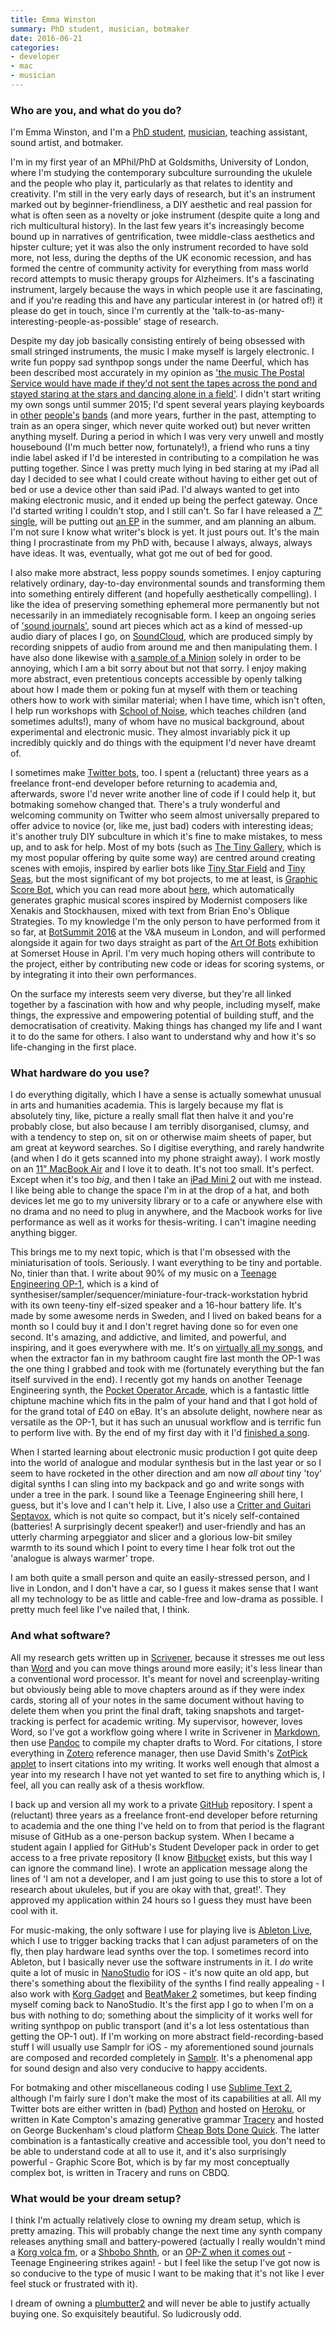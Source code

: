 ```yaml
---
title: Emma Winston
summary: PhD student, musician, botmaker
date: 2016-06-21
categories:
- developer
- mac
- musician
---
```


### Who are you, and what do you do?

I'm Emma Winston, and I'm a [PhD student](https://emmawinston.me/ "Emma's website."), [musician](http://deerful.com/), teaching assistant, sound artist, and botmaker.

I'm in my first year of an MPhil/PhD at Goldsmiths, University of London, where I'm studying the contemporary subculture surrounding the ukulele and the people who play it, particularly as that relates to identity and creativity. I'm still in the very early days of research, but it's an instrument marked out by beginner-friendliness, a DIY aesthetic and real passion for what is often seen as a novelty or joke instrument (despite quite a long and rich multicultural history). In the last few years it's increasingly become bound up in narratives of gentrification, twee middle-class aesthetics and hipster culture; yet it was also the only instrument recorded to have sold more, not less, during the depths of the UK economic recession, and has formed the centre of community activity for everything from mass world record attempts to music therapy groups for Alzheimers. It's a fascinating instrument, largely because the ways in which people use it are fascinating, and if you're reading this and have any particular interest in (or hatred of!) it please do get in touch, since I'm currently at the 'talk-to-as-many-interesting-people-as-possible' stage of research.

Despite my day job basically consisting entirely of being obsessed with small stringed instruments, the music I make myself is largely electronic. I write fun poppy sad synthpop songs under the name Deerful, which has been described most accurately in my opinion as ['the music The Postal Service would have made if they'd not sent the tapes across the pond and stayed staring at the stars and dancing alone in a field'](https://fortherabbits.net/2016/04/01/five-things-we-liked-this-week-01042016/ "A review of Emma's music."). I didn't start writing my own songs until summer 2015; I'd spent several years playing keyboards in [other](http://hefnet.com/ "The Hefner website.") [people's](http://owlandmouse.co.uk/ "The Owl & Mouse website.") [bands](http://enderbysroom.co.uk/ "The Enderby's Room website.") (and more years, further in the past, attempting to train as an opera singer, which never quite worked out) but never written anything myself. During a period in which I was very very unwell and mostly housebound (I'm much better now, fortunately!), a friend who runs a tiny indie label asked if I'd be interested in contributing to a compilation he was putting together. Since I was pretty much lying in bed staring at my iPad all day I decided to see what I could create without having to either get out of bed or use a device other than said iPad. I'd always wanted to get into making electronic music, and it ended up being the perfect gateway. Once I'd started writing I couldn't stop, and I still can't. So far I have released a [7" single](https://wiaiwya.bandcamp.com/album/moon-maps-hush-me-2), will be putting out [an EP](http://deerful.bandcamp.com/ "Emma's BandCamp account.") in the summer, and am planning an album. I'm not sure I know what writer's block is yet. It just pours out. It's the main thing I procrastinate from my PhD with, because I always, always, always have ideas. It was, eventually, what got me out of bed for good.

I also make more abstract, less poppy sounds sometimes. I enjoy capturing relatively ordinary, day-to-day environmental sounds and transforming them into something entirely different (and hopefully aesthetically compelling). I like the idea of preserving something ephemeral more permanently but not necessarily in an immediately recognisable form. I keep an ongoing series of ['sound journals'](https://soundcloud.com/deerful/sets/sound-journals "Emma's sound journals on SoundCloud."), sound art pieces which act as a kind of messed-up audio diary of places I go, on [SoundCloud][], which are produced simply by recording snippets of audio from around me and then manipulating them. I have also done likewise with [a sample of a Minion](https://soundcloud.com/deerful/reprehensible "Emma's audio mix 'reprehensible' on SoundCloud.") solely in order to be annoying, which I am a bit sorry about but not that sorry. I enjoy making more abstract, even pretentious concepts accessible by openly talking about how I made them or poking fun at myself with them or teaching others how to work with similar material; when I have time, which isn't often, I help run workshops with [School of Noise](http://schoolofnoise.com/ "A group that runs audio workshops for young people (and adults)."), which teaches children (and sometimes adults!), many of whom have no musical background, about experimental and electronic music. They almost invariably pick it up incredibly quickly and do things with the equipment I'd never have dreamt of.

I sometimes make [Twitter bots](http://deerful.space/ "A list of Emma's Twitter bots."), too. I spent a (reluctant) three years as a freelance front-end developer before returning to academia and, afterwards, swore I'd never write another line of code if I could help it, but botmaking somehow changed that. There's a truly wonderful and welcoming community on Twitter who seem almost universally prepared to offer advice to novice (or, like me, just bad) coders with interesting ideas; it's another truly DIY subculture in which it's fine to make mistakes, to mess up, and to ask for help. Most of my bots (such as [The Tiny Gallery](https://twitter.com/thetinygallery "Emma's Twitter bot that generates tiny galleries."), which is my most popular offering by quite some way) are centred around creating scenes with emojis, inspired by earlier bots like [Tiny Star Field](https://twitter.com/tiny_star_field "A Twitter bot that generates tiny star fields.") and [Tiny Seas](https://twitter.com/tiny_seas "A Twitter bot that generates tiny sea scenes."), but the most significant of my bot projects, to me at least, is [Graphic Score Bot](https://twitter.com/graphicscorebot "Emma's Twitter bot that generates musical scores."), which you can read more about [here](https://emmawinston.me/graphiscorebot "Emma's post about Graphic Score Bot."), which automatically generates graphic musical scores inspired by Modernist composers like Xenakis and Stockhausen, mixed with text from Brian Eno's Oblique Strategies. To my knowledge I'm the only person to have performed from it so far, at [BotSummit 2016](http://tinysubversions.com/botsummit/2016/ "The 2016 BotSummit in London.") at the V&A museum in London, and will performed alongside it again for two days straight as part of the [Art Of Bots](http://www.andfestival.org.uk/events/art-of-bots-showcase/ "A showcase of arty bots.") exhibition at Somerset House in April. I'm very much hoping others will contribute to the project, either by contributing new code or ideas for scoring systems, or by integrating it into their own performances.

On the surface my interests seem very diverse, but they're all linked together by a fascination with how and why people, including myself, make things, the expressive and empowering potential of building stuff, and the democratisation of creativity. Making things has changed my life and I want it to do the same for others. I also want to understand why and how it's so life-changing in the first place.

### What hardware do you use?

I do everything digitally, which I have a sense is actually somewhat unusual in arts and humanities academia. This is largely because my flat is absolutely tiny, like, picture a really small flat then halve it and you're probably close, but also because I am terribly disorganised, clumsy, and with a tendency to step on, sit on or otherwise maim sheets of paper, but am great at keyword searches. So I digitise everything, and rarely handwrite (and when I do it gets scanned into my phone straight away). I work mostly on an [11" MacBook Air][macbook-air] and I love it to death. It's not too small. It's perfect. Except when it's too *big*, and then I take an [iPad Mini 2][ipad-mini-2] out with me instead. I like being able to change the space I'm in at the drop of a hat, and both devices let me go to my university library or to a cafe or anywhere else with no drama and no need to plug in anywhere, and the Macbook works for live performance as well as it works for thesis-writing. I can't imagine needing anything bigger.

This brings me to my next topic, which is that I'm obsessed with the miniaturisation of tools. Seriously. I want everything to be tiny and portable. No, tinier than that. I write about 90% of my music on a [Teenage Engineering OP-1][op-1], which is a kind of synthesiser/sampler/sequencer/miniature-four-track-workstation hybrid with its own teeny-tiny elf-sized speaker and a 16-hour battery life. It's made by some awesome nerds in Sweden, and I lived on baked beans for a month so I could buy it and I don't regret having done so for even one second. It's amazing, and addictive, and limited, and powerful, and inspiring, and it goes everywhere with me. It's on [virtually all my songs](https://soundcloud.com/deerful/sets/synthpop "Emma's song 'Pop' on SoundCloud."), and when the extractor fan in my bathroom caught fire last month the OP-1 was the one thing I grabbed and took with me (fortunately everything but the fan itself survived in the end). I recently got my hands on another Teenage Engineering synth, the [Pocket Operator Arcade][po-20], which is a fantastic little chiptune machine which fits in the palm of your hand and that I got hold of for the grand total of £40 on eBay. It's an absolute delight, nowhere near as versatile as the OP-1, but it has such an unusual workflow and is terrific fun to perform live with. By the end of my first day with it I'd [finished a song](https://soundcloud.com/deerful/before-us-comes-the-flood-pocket-operator-arcade-demo "Emma's song 'Before Us Comes The Flood' on SoundCloud.").

When I started learning about electronic music production I got quite deep into the world of analogue and modular synthesis but in the last year or so I seem to have rocketed in the other direction and am now *all about* tiny 'toy' digital synths I can sling into my backpack and go and write songs with under a tree in the park. I sound like a Teenage Engineering shill here, I guess, but it's love and I can't help it. Live, I also use a [Critter and Guitari Septavox][septavox], which is not quite so compact, but it's nicely self-contained (batteries! A surprisingly decent speaker!) and user-friendly and has an utterly charming arpeggiator and slicer and a glorious low-bit smiley warmth to its sound which I point to every time I hear folk trot out the 'analogue is always warmer' trope.

I am both quite a small person and quite an easily-stressed person, and I live in London, and I don't have a car, so I guess it makes sense that I want all my technology to be as little and cable-free and low-drama as possible. I pretty much feel like I've nailed that, I think.

### And what software?

All my research gets written up in [Scrivener][], because it stresses me out less than [Word][] and you can move things around more easily; it's less linear than a conventional word processor. It's meant for novel and screenplay-writing but obviously being able to move chapters around as if they were index cards, storing all of your notes in the same document without having to delete them when you print the final draft, taking snapshots and target-tracking is perfect for academic writing. My supervisor, however, loves Word, so I've got a workflow going where I write in Scrivener in [Markdown][], then use [Pandoc][] to compile my chapter drafts to Word. For citations, I store everything in [Zotero][] reference manager, then use David Smith's [ZotPick applet][zotpick-applescript] to insert citations into my writing. It works well enough that almost a year into my research I have not yet wanted to set fire to anything which is, I feel, all you can really ask of a thesis workflow.

I back up and version all my work to a private [GitHub][] repository. I spent a (reluctant) three years as a freelance front-end developer before returning to academia and the one thing I've held on to from that period is the flagrant misuse of GitHub as a one-person backup system. When I became a student again I applied for GitHub's Student Developer pack in order to get access to a free private repository (I know [Bitbucket][] exists, but this way I can ignore the command line). I wrote an application message along the lines of 'I am not a developer, and I am just going to use this to store a lot of research about ukuleles, but if you are okay with that, great!'. They approved my application within 24 hours so I guess they must have been cool with it.

For music-making, the only software I use for playing live is [Ableton Live][live], which I use to trigger backing tracks that I can adjust parameters of on the fly, then play hardware lead synths over the top. I sometimes record into Ableton, but I basically never use the software instruments in it. I *do* write quite a lot of music in [NanoStudio][nanostudio-ios] for iOS - it's now quite an old app, but there's something about the flexibility of the synths I find really appealing - I also work with [Korg Gadget][gadget-ios] and [BeatMaker 2][beatmaker-ios] sometimes, but keep finding myself coming back to NanoStudio. It's the first app I go to when I'm on a bus with nothing to do; something about the simplicity of it works well for writing synthpop on public transport (and it's a lot less ostentatious than getting the OP-1 out). If I'm working on more abstract field-recording-based stuff I will usually use Samplr for iOS - my aforementioned sound journals are composed and recorded completely in [Samplr][samplr-ios]. It's a phenomenal app for sound design and also very conducive to happy accidents.

For botmaking and other miscellaneous coding I use [Sublime Text 2][sublime-text], although I'm fairly sure I don't make the most of its capabilities at all. All my Twitter bots are either written in (bad) [Python][] and hosted on [Heroku][], or written in Kate Compton's amazing generative grammar [Tracery][] and hosted on George Buckenham's cloud platform [Cheap Bots Done Quick](http://cheapbotsdonequick.com/ "A bot hosting site."). The latter combination is a fantastically creative and accessible tool, you don't need to be able to understand code at all to use it, and it's also surprisingly powerful - Graphic Score Bot, which is by far my most conceptually complex bot, is written in Tracery and runs on CBDQ.

### What would be your dream setup?

I think I'm actually relatively close to owning my dream setup, which is pretty amazing. This will probably change the next time any synth company releases anything small and battery-powered (actually I really wouldn't mind a [Korg volca fm][volca-fm], or a [Shbobo Shnth][shbobo], or an [OP-Z when it comes out][op-z] - Teenage Engineering strikes again! - but I feel like the setup I've got now is so conducive to the type of music I want to be making that it's not like I ever feel stuck or frustrated with it).

I dream of owning a [plumbutter2][] and will never be able to justify actually buying one. So exquisitely beautiful. So ludicrously odd.

[beatmaker-ios]: http://web.archive.org/web/20170626054043/http://intua.net:80/products/beatmaker2/ "An audio workstation app."
[bitbucket]: https://bitbucket.org/ "A source code hosting service."
[gadget-ios]: https://www.korg.com/us/products/software/korg_gadget/ "A synth studio app."
[github]: https://github.com/ "A Git code repository service."
[heroku]: https://www.heroku.com/ "A service for running and deploying Ruby, Node.js, Clojure, Java, Python, and Scala apps."
[ipad-mini-2]: https://en.wikipedia.org/wiki/IPad_Mini_(2nd_generation) "A 7.9 inch tablet device with a Retina screen."
[live]: https://www.ableton.com/en/live/ "Musical creation software."
[macbook-air]: https://www.apple.com/macbook-air/ "A very thin laptop."
[markdown]: https://daringfireball.net/projects/markdown/ "An email-like format for marking up text."
[nanostudio-ios]: https://www.blipinteractive.co.uk/ "An audio recording studio app."
[op-1]: https://teenage.engineering/products/op-1 "A unique synthesizer."
[op-z]: https://teenage.engineering/products/op-z "A 16 track synth."
[pandoc]: https://pandoc.org/ "A Markdown document converter."
[plumbutter2]: https://www.synthmall.com/ciat-lonbarde/plumbutter/index.html "A drum and drama machine."
[po-20]: https://teenage.engineering/products/po "A tiny electronic music device."
[python]: https://www.python.org/ "An interpreted scripting language."
[samplr-ios]: https://apps.apple.com/us/app/samplr-touch-the-music/id560756420 "A touch-based music creation app."
[scrivener]: http://web.archive.org/web/20190626125457/http://www.literatureandlatte.com:80/scrivener.php? "A Mac text editor aimed at writers."
[septavox]: http://web.archive.org/web/20150921143157/http://www.critterandguitari.com:80/products/septavox "A 41 key synth."
[shbobo]: https://www.synthmall.com/shbobo/index.html "A computer music device."
[soundcloud]: https://soundcloud.com/ "An audio creation and sharing service."
[sublime-text]: http://www.sublimetext.com/ "A coder's text editor."
[tracery]: http://tracery.io/ "A tool and language for generating text."
[volca-fm]: https://www.korg.com/us/products/dj/volca_fm/ "A three-voice synth."
[word]: https://www.microsoft.com/en-us/microsoft-365/word "A document editor."
[zotero]: https://www.zotero.org/ "A research tool."
[zotpick-applescript]: https://github.com/davepwsmith/zotpick-applescript "A collection of AppleScript tools for picking citations."
